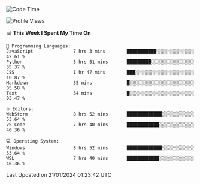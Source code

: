 <!--START_SECTION:waka-->
![Code Time](http://img.shields.io/badge/Code%20Time-512%20hrs%2026%20mins-blue)

![Profile Views](http://img.shields.io/badge/Profile%20Views-12-blue)

📊 **This Week I Spent My Time On** 

```text
💬 Programming Languages: 
JavaScript               7 hrs 3 mins        ███████████░░░░░░░░░░░░░░   42.61 % 
Python                   5 hrs 51 mins       █████████░░░░░░░░░░░░░░░░   35.37 % 
CSS                      1 hr 47 mins        ███░░░░░░░░░░░░░░░░░░░░░░   10.87 % 
Markdown                 55 mins             █░░░░░░░░░░░░░░░░░░░░░░░░   05.58 % 
Text                     34 mins             █░░░░░░░░░░░░░░░░░░░░░░░░   03.47 % 

🔥 Editors: 
WebStorm                 8 hrs 52 mins       █████████████░░░░░░░░░░░░   53.64 % 
VS Code                  7 hrs 40 mins       ████████████░░░░░░░░░░░░░   46.36 % 

💻 Operating System: 
Windows                  8 hrs 52 mins       █████████████░░░░░░░░░░░░   53.64 % 
WSL                      7 hrs 40 mins       ████████████░░░░░░░░░░░░░   46.36 % 
```


 Last Updated on 21/01/2024 01:23:42 UTC
<!--END_SECTION:waka-->
